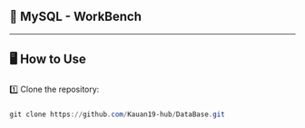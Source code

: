 **<h2>🥇 MySQL - WorkBench</h2>**

---

**<h2>🖥️ How to Use</h2>**

###

1️⃣ Clone the repository:

###
```powershell 
git clone https://github.com/Kauan19-hub/DataBase.git
```
###



